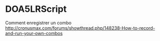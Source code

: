 # DOA5LRScript

Comment enregistrer un combo
http://cronusmax.com/forums/showthread.php/148238-How-to-record-and-run-your-own-combos
